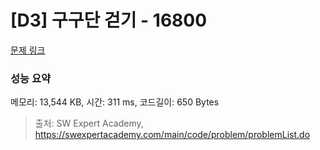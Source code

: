 # [D3] 구구단 걷기 - 16800 

[문제 링크](https://swexpertacademy.com/main/code/problem/problemDetail.do?contestProbId=AYaf9W8afyMDFAQ9) 

### 성능 요약

메모리: 13,544 KB, 시간: 311 ms, 코드길이: 650 Bytes



> 출처: SW Expert Academy, https://swexpertacademy.com/main/code/problem/problemList.do